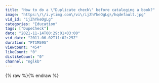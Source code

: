 ```yaml
---
title: "How to do a \"Duplicate check\" before cataloging a book?"
image: "https:\/\/i.ytimg.com\/vi\/ijZhYkeOgLg\/hqdefault.jpg"
vid_id: "ijZhYkeOgLg"
categories: "Education"
tags: ["DupeCheck"]
date: "2021-11-14T00:29:01+03:00"
vid_date: "2011-06-02T11:02:25Z"
duration: "PT1M59S"
viewcount: "454"
likeCount: "0"
dislikeCount: "0"
channel: "nglkb"
---
```

{% raw %}{% endraw %}
